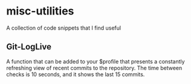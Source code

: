# misc-utilities
A collection of code snippets that I find useful

## Git-LogLive
A function that can be added to your $profile that presents a constantly refreshing view of recent commits to the repository.
The time between checks is 10 seconds, and it shows the last 15 commits.
